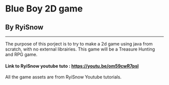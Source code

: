 # Blue Boy 2D game
## By RyiSnow

---

The purpose of this porject is to try to make a 2d game using java from scratch, with no external librairies.
This game will be a Treasure Hunting and RPG game.

#### Link to RyiSnow youtube tuto : https://youtu.be/om59cwR7psI 

All the game assets are from RyiSnow Youtube tutorials.